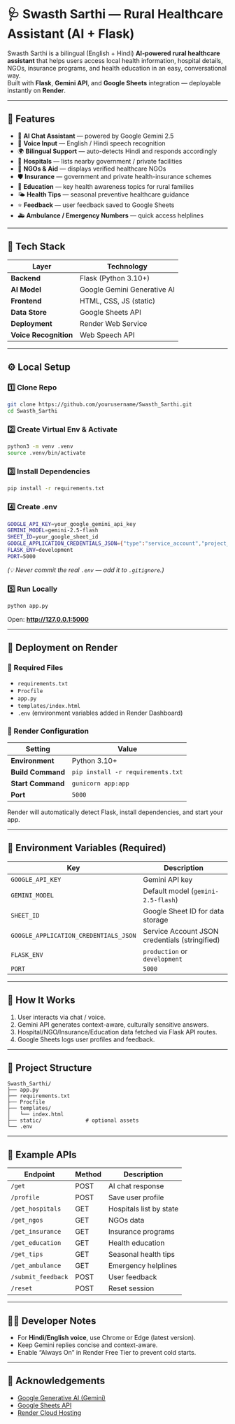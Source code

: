 # 🩺 Swasth Sarthi — Rural Healthcare Assistant (AI + Flask)

Swasth Sarthi is a bilingual (English + Hindi) **AI-powered rural healthcare assistant** that helps users access local health information, hospital details, NGOs, insurance programs, and health education in an easy, conversational way.  
Built with **Flask**, **Gemini API**, and **Google Sheets** integration — deployable instantly on **Render**.

---

## 🌟 Features
- 💬 **AI Chat Assistant** — powered by Google Gemini 2.5  
- 🎤 **Voice Input** — English / Hindi speech recognition  
- 🌍 **Bilingual Support** — auto-detects Hindi and responds accordingly  
- 🏥 **Hospitals** — lists nearby government / private facilities  
- 🤝 **NGOs & Aid** — displays verified healthcare NGOs  
- 🛡 **Insurance** — government and private health-insurance schemes  
- 🎒 **Education** — key health awareness topics for rural families  
- 🌤 **Health Tips** — seasonal preventive healthcare guidance  
- ⭐ **Feedback** — user feedback saved to Google Sheets  
- 🚑 **Ambulance / Emergency Numbers** — quick access helplines  

---

## 🧱 Tech Stack
| Layer | Technology |
|-------|-------------|
| **Backend** | Flask (Python 3.10+) |
| **AI Model** | Google Gemini Generative AI |
| **Frontend** | HTML, CSS, JS (static) |
| **Data Store** | Google Sheets API |
| **Deployment** | Render Web Service |
| **Voice Recognition** | Web Speech API |

---

## ⚙️ Local Setup

### 1️⃣ Clone Repo
```bash
git clone https://github.com/yourusername/Swasth_Sarthi.git
cd Swasth_Sarthi
```

### 2️⃣ Create Virtual Env & Activate
```bash
python3 -m venv .venv
source .venv/bin/activate
```

### 3️⃣ Install Dependencies
```bash
pip install -r requirements.txt
```

### 4️⃣ Create .env
```bash
GOOGLE_API_KEY=your_google_gemini_api_key
GEMINI_MODEL=gemini-2.5-flash
SHEET_ID=your_google_sheet_id
GOOGLE_APPLICATION_CREDENTIALS_JSON={"type":"service_account","project_id":"...","private_key":"...","client_email":"..."}
FLASK_ENV=development
PORT=5000
```

*(💡 Never commit the real `.env` — add it to `.gitignore`.)*

### 5️⃣ Run Locally
```bash
python app.py
```
Open: **http://127.0.0.1:5000**

---

## 🚀 Deployment on Render

### 🧩 Required Files
- `requirements.txt`
- `Procfile`
- `app.py`
- `templates/index.html`
- `.env` (environment variables added in Render Dashboard)

### 🔧 Render Configuration
| Setting | Value |
|----------|--------|
| **Environment** | Python 3.10+ |
| **Build Command** | `pip install -r requirements.txt` |
| **Start Command** | `gunicorn app:app` |
| **Port** | `5000` |

Render will automatically detect Flask, install dependencies, and start your app.

---

## 📜 Environment Variables (Required)
| Key | Description |
|-----|--------------|
| `GOOGLE_API_KEY` | Gemini API key |
| `GEMINI_MODEL` | Default model (`gemini-2.5-flash`) |
| `SHEET_ID` | Google Sheet ID for data storage |
| `GOOGLE_APPLICATION_CREDENTIALS_JSON` | Service Account JSON credentials (stringified) |
| `FLASK_ENV` | `production` or `development` |
| `PORT` | `5000` |

---

## 🧠 How It Works
1. User interacts via chat / voice.  
2. Gemini API generates context-aware, culturally sensitive answers.  
3. Hospital/NGO/Insurance/Education data fetched via Flask API routes.  
4. Google Sheets logs user profiles and feedback.  

---

## 📁 Project Structure
```
Swasth_Sarthi/
├── app.py
├── requirements.txt
├── Procfile
├── templates/
│   └── index.html
├── static/              # optional assets
└── .env
```

---

## 🧾 Example APIs
| Endpoint | Method | Description |
|-----------|---------|-------------|
| `/get` | POST | AI chat response |
| `/profile` | POST | Save user profile |
| `/get_hospitals` | GET | Hospitals list by state |
| `/get_ngos` | GET | NGOs data |
| `/get_insurance` | GET | Insurance programs |
| `/get_education` | GET | Health education |
| `/get_tips` | GET | Seasonal health tips |
| `/get_ambulance` | GET | Emergency helplines |
| `/submit_feedback` | POST | User feedback |
| `/reset` | POST | Reset session |

---

## 👩‍⚕️ Developer Notes
- For **Hindi/English voice**, use Chrome or Edge (latest version).  
- Keep Gemini replies concise and context-aware.  
- Enable “Always On” in Render Free Tier to prevent cold starts.  

---

## 🧡 Acknowledgements
- [Google Generative AI (Gemini)](https://ai.google.dev/)  
- [Google Sheets API](https://developers.google.com/sheets/api)  
- [Render Cloud Hosting](https://render.com/)
